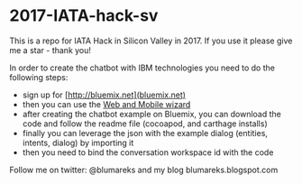 # 2017-IATA-hack-sv
This is a repo for IATA Hack in Silicon Valley in 2017. If you use it please give me a star - thank you!

In order to create the chatbot with IBM technologies you need to do the following steps:

- sign up for [http://bluemix.net](bluemix.net)
- then you can use the [Web and Mobile wizard](https://console.bluemix.net/developer/getting-started/?env_id=ibm:yp:us-south)
- after creating the chatbot example on Bluemix, you can download the code and follow the readme file (cocoapod, and carthage installs)
- finally you can leverage the json with the example dialog (entities, intents, dialog) by importing it
- then you need to bind the conversation workspace id with the code

Follow me on twitter: @blumareks and my blog blumareks.blogspot.com
